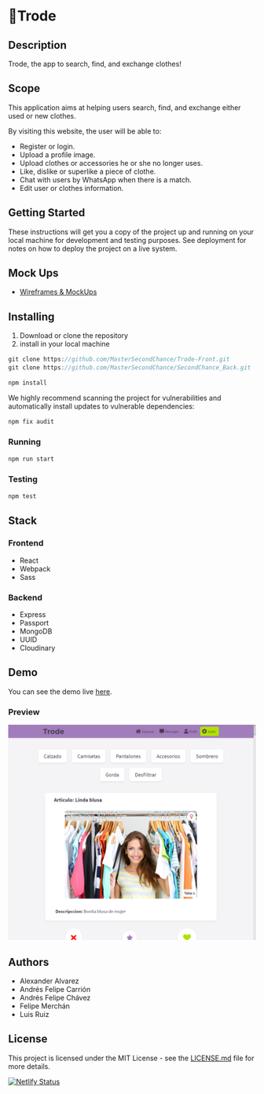 # :shirt:Trode

## Description

Trode, the app to search, find, and exchange clothes!

## Scope

This application aims at helping users search, find, and exchange either used or new clothes.

By visiting this website, the user will be able to:

- Register or login.
- Upload a profile image.
- Upload clothes or accessories he or she no longer uses.
- Like, dislike or superlike a piece of clothe.
- Chat with users by WhatsApp when there is a match.
- Edit user or clothes information.

## **Getting Started**

These instructions will get you a copy of the project up and running on your local machine for development and testing purposes. See deployment for notes on how to deploy the project on a live system.

## Mock Ups

- [Wireframes & MockUps](https://www.figma.com/file/TxD8bIGgXi1UTRwy9BVsA7/Trode?node-id=24%3A3)

## Installing

1. Download or clone the repository
2. install in your local machine

```jsx
git clone https://github.com/MasterSecondChance/Trode-Front.git
git clone https://github.com/MasterSecondChance/SecondChance_Back.git
```
```jsx
npm install
```
We highly recommend scanning the project for vulnerabilities and automatically install updates to vulnerable dependencies:
```jsx
npm fix audit
```

### Running
```jsx
npm run start
```

### Testing
```jsx
npm test
```

## Stack

### Frontend
- React
- Webpack
- Sass

### Backend
- Express
- Passport
- MongoDB
- UUID
- Cloudinary

## Demo

You can see the demo live [here](https://trode.netlify.app/).

### Preview

![preview.png](preview.png)

## Authors

- Alexander Alvarez
- Andrés Felipe Carrión
- Andrés Felipe Chávez
- Felipe Merchán
- Luis Ruiz

## **License**

This project is licensed under the MIT License - see the [LICENSE.md](https://gist.github.com/PurpleBooth/LICENSE.md) file for more details.

[![Netlify Status](https://api.netlify.com/api/v1/badges/1615fde3-6155-4136-9aab-ab6f500f34aa/deploy-status)](https://app.netlify.com/sites/trode/deploys)
